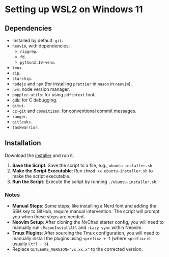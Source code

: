 # Setting up WSL2 on Windows 11

## Dependencies

- Installed by default: `git`.
- `neovim`, with dependencies:
  - `ripgrep`.
  - `fd`.
  - `python3.10-venv`.
- `tmux`.
- `zip`.
- `starship`.
- `nodejs` and `npm` (for installing `prettier` in `mason` in `neovim`).
- `nvm`: node version manager.
- `poppler-utils`: for using `pdftotext` tool.
- `gdb`: for C debugging.
- `gitui`.
- `cz-git` and `commitizen`: for conventional commit messages.
- `ranger`.
- `gitleaks`.
- `taskwarrior`.

## Installation

Download the [installer](./ubuntu-installer.sh) and run it.

1. **Save the Script**: Save the script to a file, e.g., `ubuntu-installer.sh`.
2. **Make the Script Executable**: Run `chmod +x ubuntu-installer.sh` to make the script executable.
3. **Run the Script**: Execute the script by running `./ubuntu-installer.sh`.

### Notes

- **Manual Steps**: Some steps, like installing a Nerd font and adding the SSH key to GitHub, require manual intervention. The script will prompt you when these steps are needed.
- **Neovim Setup**: After cloning the NvChad starter config, you will need to manually run `:MasonInstallAll` and `:Lazy sync` within Neovim.
- **Tmux Plugins**: After sourcing the Tmux configuration, you will need to manually install the plugins using `<prefix> + I` (where `<prefix>` is usually `Ctrl + b`).
- Replace `GITLEAKS_VERSION="vx.xx.x"` to the corrected version.
